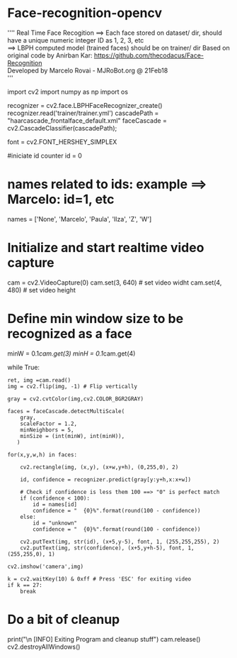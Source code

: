 # Face-recognition-opencv
''''
Real Time Face Recogition
	==> Each face stored on dataset/ dir, should have a unique numeric integer ID as 1, 2, 3, etc                       
	==> LBPH computed model (trained faces) should be on trainer/ dir
Based on original code by Anirban Kar: https://github.com/thecodacus/Face-Recognition    
Developed by Marcelo Rovai - MJRoBot.org @ 21Feb18  
'''

import cv2
import numpy as np
import os 

recognizer = cv2.face.LBPHFaceRecognizer_create()
recognizer.read('trainer/trainer.yml')
cascadePath = "haarcascade_frontalface_default.xml"
faceCascade = cv2.CascadeClassifier(cascadePath);

font = cv2.FONT_HERSHEY_SIMPLEX

#iniciate id counter
id = 0

# names related to ids: example ==> Marcelo: id=1,  etc
names = ['None', 'Marcelo', 'Paula', 'Ilza', 'Z', 'W'] 

# Initialize and start realtime video capture
cam = cv2.VideoCapture(0)
cam.set(3, 640) # set video widht
cam.set(4, 480) # set video height

# Define min window size to be recognized as a face
minW = 0.1*cam.get(3)
minH = 0.1*cam.get(4)

while True:

    ret, img =cam.read()
    img = cv2.flip(img, -1) # Flip vertically

    gray = cv2.cvtColor(img,cv2.COLOR_BGR2GRAY)

    faces = faceCascade.detectMultiScale( 
        gray,
        scaleFactor = 1.2,
        minNeighbors = 5,
        minSize = (int(minW), int(minH)),
       )

    for(x,y,w,h) in faces:

        cv2.rectangle(img, (x,y), (x+w,y+h), (0,255,0), 2)

        id, confidence = recognizer.predict(gray[y:y+h,x:x+w])

        # Check if confidence is less them 100 ==> "0" is perfect match 
        if (confidence < 100):
            id = names[id]
            confidence = "  {0}%".format(round(100 - confidence))
        else:
            id = "unknown"
            confidence = "  {0}%".format(round(100 - confidence))
        
        cv2.putText(img, str(id), (x+5,y-5), font, 1, (255,255,255), 2)
        cv2.putText(img, str(confidence), (x+5,y+h-5), font, 1, (255,255,0), 1)  
    
    cv2.imshow('camera',img) 

    k = cv2.waitKey(10) & 0xff # Press 'ESC' for exiting video
    if k == 27:
        break

# Do a bit of cleanup
print("\n [INFO] Exiting Program and cleanup stuff")
cam.release()
cv2.destroyAllWindows()
